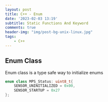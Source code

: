 ```yaml
---
layout: post
title: C++ - Enum
date: '2023-02-03 13:19'
subtitle: Static Functions And Keyword
comments: true
header-img: "img/post-bg-unix-linux.jpg"
tags:
    - C++
---
```


## Enum Class

Enum class is a type safe way to initialize enums

```cpp
enum class MPS_Status: uint8_t{
    SENSOR_UNINITIALIZED = 0x00,
    SENSOR_STARTUP = 0x27
};
```

